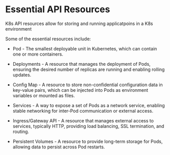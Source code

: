 # Essential API Resources

K8s API resources allow for storing and running applicatpoins in a K8s environment

Some of the essential resources include:
- Pod - The smallest deployable unit in Kubernetes, which can contain one or more containers.
- Deployments - A resource that manages the deployment of Pods, ensuring the desired number of replicas are running and enabling rolling updates.

- Config Map - A resource to store non-confidential configuration data in key-value pairs, which can be injected into Pods as environment variables or mounted as files.

- Services - A way to expose a set of Pods as a network service, enabling stable networking for inter-Pod communication or external access.

- Ingress/Gateway API - A resource that manages external access to services, typically HTTP, providing load balancing, SSL termination, and routing.

- Persistent Volumes - A resource to provide long-term storage for Pods, allowing data to persist across Pod restarts.
